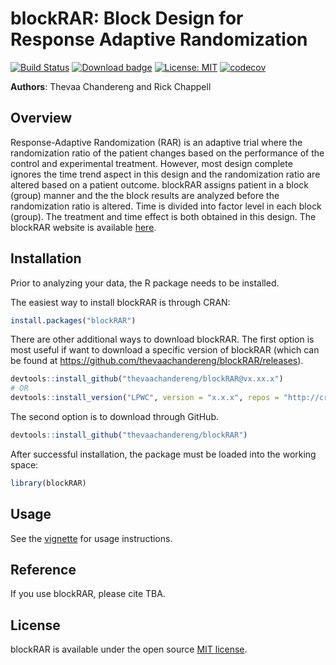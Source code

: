 # blockRAR: Block Design for Response Adaptive Randomization

[![Build Status](https://travis-ci.org/thevaachandereng/blockRAR.svg?branch=master)](https://travis-ci.org/thevaachandereng/blockRAR)
[![Download badge](https://cranlogs.r-pkg.org/badges/blockRAR)](https://cran.r-project.org/package=blockRAR)
[![License: MIT](https://img.shields.io/badge/License-MIT-yellow.svg)](https://opensource.org/licenses/MIT)
[![codecov](https://codecov.io/gh/thevaachandereng/blockRAR/branch/master/graph/badge.svg)](https://codecov.io/gh/thevaachandereng/blockRAR)

**Authors**: Thevaa Chandereng and Rick Chappell


Overview
--------
Response-Adaptive Randomization (RAR) is an adaptive trial where the randomization ratio of the patient changes based on the performance of the control and experimental treatment. 
However, most design complete ignores the time trend aspect in this design and the randomization
ratio are altered based on a patient outcome. 
blockRAR assigns patient in a block (group) manner and the the block results are analyzed before the randomization ratio is altered.
Time is divided into factor level in each block (group).
The treatment and time effect is both obtained in this design. 
The blockRAR website is available [here](https://thevaachandereng/blockRAR/). 


Installation
------------
Prior to analyzing your data, the R package needs to be installed.

The easiest way to install blockRAR is through CRAN:

``` r
install.packages("blockRAR")
```

There are other additional ways to download blockRAR.
The first option is most useful if want to download a specific version of blockRAR
(which can be found at https://github.com/thevaachandereng/blockRAR/releases).
``` r 
devtools::install_github("thevaachandereng/blockRAR@vx.xx.x")
# OR 
devtools::install_version("LPWC", version = "x.x.x", repos = "http://cran.us.r-project.org")
```

The second option is to download through GitHub. 

``` r
devtools::install_github("thevaachandereng/blockRAR")
```

After successful installation, the package must be loaded into the working space:

``` r 
library(blockRAR)
```

Usage
------------
See the [vignette](https://gitter-lab.github.io/LPWC/articles/LPWC.html) for usage instructions.


Reference
------------
If you use blockRAR, please cite TBA. 

License
------------
blockRAR is available under the open source [MIT license](http://opensource.org/licenses/MIT).
